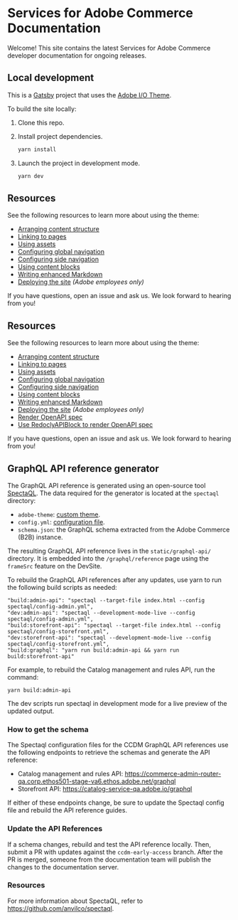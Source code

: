 # Services for Adobe Commerce Documentation

Welcome! This site contains the latest Services for Adobe Commerce developer documentation for ongoing releases.

## Local development

This is a [Gatsby](https://www.gatsbyjs.com/) project that uses the [Adobe I/O Theme](https://github.com/adobe/aio-theme).

To build the site locally:

1. Clone this repo.
1. Install project dependencies.

   ```bash
   yarn install
   ```

1. Launch the project in development mode.

   ```bash
   yarn dev
   ```

## Resources

See the following resources to learn more about using the theme:

- [Arranging content structure](https://github.com/adobe/aio-theme#content-structure)
- [Linking to pages](https://github.com/adobe/aio-theme#links)
- [Using assets](https://github.com/adobe/aio-theme#assets)
- [Configuring global navigation](https://github.com/adobe/aio-theme#global-navigation)
- [Configuring side navigation](https://github.com/adobe/aio-theme#side-navigation)
- [Using content blocks](https://github.com/adobe/aio-theme#jsx-blocks)
- [Writing enhanced Markdown](https://github.com/adobe/aio-theme#writing-enhanced-markdown)
- [Deploying the site](https://github.com/adobe/aio-theme#deploy-to-azure-storage-static-websites) _(Adobe employees only)_

If you have questions, open an issue and ask us. We look forward to hearing from you!

## Resources

See the following resources to learn more about using the theme:

- [Arranging content structure](https://github.com/adobe/aio-theme#content-structure)
- [Linking to pages](https://github.com/adobe/aio-theme#links)
- [Using assets](https://github.com/adobe/aio-theme#assets)
- [Configuring global navigation](https://github.com/adobe/aio-theme#global-navigation)
- [Configuring side navigation](https://github.com/adobe/aio-theme#side-navigation)
- [Using content blocks](https://github.com/adobe/aio-theme#jsx-blocks)
- [Writing enhanced Markdown](https://github.com/adobe/aio-theme#writing-enhanced-markdown)
- [Deploying the site](https://github.com/adobe/aio-theme#deploy-to-azure-storage-static-websites) _(Adobe employees only)_
- [Render OpenAPI spec](https://github.com/adobe/aio-theme?tab=readme-ov-file#openapi)
- [Use RedoclyAPIBlock to render OpenAPI spec](https://github.com/adobe/aio-theme?tab=readme-ov-file#redoclyapiblock)

If you have questions, open an issue and ask us. We look forward to hearing from you!

## GraphQL API reference generator

The GraphQL API reference is generated using an open-source tool [SpectaQL](https://github.com/anvilco/spectaql). The data required for the generator is located at the `spectaql` directory:

- `adobe-theme`: [custom theme](https://github.com/anvilco/spectaql/blob/main/examples/themes/README.md).
- `config.yml`: [configuration file](https://github.com/anvilco/spectaql#yaml-options).
- `schema.json`: the GraphQL schema extracted from the Adobe Commerce (B2B) instance.

The resulting GraphQL API reference lives in the `static/graphql-api/` directory.
It is embedded into the `/graphql/reference` page using the `frameSrc` feature on the DevSite.

To rebuild the GraphQL API references after any updates, use yarn to run the following build scripts as needed:

```shell
"build:admin-api": "spectaql --target-file index.html --config spectaql/config-admin.yml",
"dev:admin-api": "spectaql --development-mode-live --config spectaql/config-admin.yml",
"build:storefront-api": "spectaql --target-file index.html --config spectaql/config-storefront.yml",
"dev:storefront-api": "spectaql --development-mode-live --config spectaql/config-storefront.yml",
"build:graphql": "yarn run build:admin-api && yarn run build:storefront-api"
```
For example, to rebuild the Catalog management and rules API, run the command:

```shell
yarn build:admin-api
```

The dev scripts run spectaql in development mode for a live preview of the updated output.

### How to get the schema

The Spectaql configuration files for the CCDM GraphQL API references use the following endpoints to retrieve the schemas and generate the API reference:

- Catalog management and rules API: https://commerce-admin-router-qa.corp.ethos501-stage-va6.ethos.adobe.net/graphql
- Storefront API: https://catalog-service-qa.adobe.io/graphql

If either of these endpoints change, be sure to update the Spectaql config file and rebuild the API reference guides.

### Update the API References

If a schema changes, rebuild and test the API reference locally.  Then, submit a PR with updates against the `ccdm-early-access` branch.
After the PR is merged, someone from the documentation team will publish the changes to the documentation server.

### Resources

For more information about SpectaQL, refer to <https://github.com/anvilco/spectaql>.

